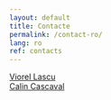 ```yaml
---
layout: default
title: Contacte
permalink: /contact-ro/
lang: ro
ref: contacts
---
```


<a href="mailto:violascu@spelemat.ro">Viorel Lascu</a>
<br/>
<a href="mailto:calin@cascaval.us">Calin Cascaval</a>
